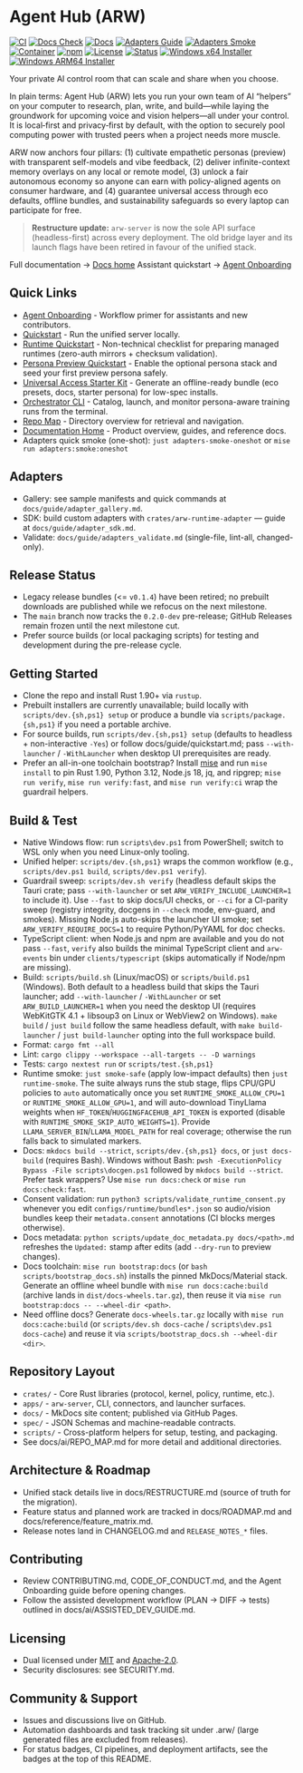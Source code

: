 # Agent Hub (ARW)

<div align="left">

[![CI](https://github.com/t3hw00t/ARW/actions/workflows/ci.yml/badge.svg)](https://github.com/t3hw00t/ARW/actions/workflows/ci.yml)
[![Docs Check](https://github.com/t3hw00t/ARW/actions/workflows/docs-check.yml/badge.svg)](https://github.com/t3hw00t/ARW/actions/workflows/docs-check.yml)
[![Docs](https://img.shields.io/badge/docs-material%20for%20mkdocs-blue)](docs/index.md)
[![Adapters Guide](https://img.shields.io/badge/adapters-validate-blue)](docs/guide/adapters_validate.md)
[![Adapters Smoke](https://img.shields.io/badge/adapters-smoke-brightgreen)](docs/guide/adapter_sdk.md#smoke-harness-local)
[![Container](https://img.shields.io/badge/ghcr-arw--server-blue?logo=docker)](https://ghcr.io/t3hw00t/arw-server)
[![npm](https://img.shields.io/npm/v/%40arw%2Fclient?label=%40arw%2Fclient)](https://www.npmjs.com/package/@arw/client)
[![License](https://img.shields.io/badge/license-MIT%20OR%20Apache--2.0-informational)](#licensing)
[![Status](https://img.shields.io/badge/status-pre--release-purple)](#release-status)
[![Windows x64 Installer](https://img.shields.io/badge/Windows%20x64-Installer-blue?logo=windows)](docs/guide/windows_install.md#installer-status)
[![Windows ARM64 Installer](https://img.shields.io/badge/Windows%20ARM64-Installer-blue?logo=windows)](docs/guide/windows_install.md#installer-status)

</div>

Your private AI control room that can scale and share when you choose.

In plain terms: Agent Hub (ARW) lets you run your own team of AI “helpers” on your computer to research, plan, write, and build—while laying the groundwork for upcoming voice and vision helpers—all under your control. It is local‑first and privacy‑first by default, with the option to securely pool computing power with trusted peers when a project needs more muscle.

ARW now anchors four pillars: (1) cultivate empathetic personas (preview) with transparent self-models and vibe feedback, (2) deliver infinite-context memory overlays on any local or remote model, (3) unlock a fair autonomous economy so anyone can earn with policy-aligned agents on consumer hardware, and (4) guarantee universal access through eco defaults, offline bundles, and sustainability safeguards so every laptop can participate for free.

> **Restructure update:** `arw-server` is now the sole API surface (headless-first) across every deployment. The old bridge layer and its launch flags have been retired in favour of the unified stack.

Full documentation → [Docs home](docs/index.md)
Assistant quickstart → [Agent Onboarding](docs/ai/AGENT_ONBOARDING.md)

## Quick Links
- [Agent Onboarding](docs/ai/AGENT_ONBOARDING.md) - Workflow primer for assistants and new contributors.
- [Quickstart](docs/guide/quickstart.md) - Run the unified server locally.
- [Runtime Quickstart](docs/guide/runtime_quickstart.md) - Non-technical checklist for preparing managed runtimes (zero-auth mirrors + checksum validation).
- [Persona Preview Quickstart](docs/guide/persona_quickstart.md) - Enable the optional persona stack and seed your first preview persona safely.
- [Universal Access Starter Kit](docs/guide/universal_access_kit.md) - Generate an offline-ready bundle (eco presets, docs, starter persona) for low-spec installs.
- [Orchestrator CLI](docs/guide/orchestrator_cli.md) - Catalog, launch, and monitor persona-aware training runs from the terminal.
- [Repo Map](docs/ai/REPO_MAP.md) - Directory overview for retrieval and navigation.
- [Documentation Home](docs/index.md) - Product overview, guides, and reference docs.
 - Adapters quick smoke (one-shot): `just adapters-smoke-oneshot` or `mise run adapters:smoke:oneshot`

## Adapters

- Gallery: see sample manifests and quick commands at `docs/guide/adapter_gallery.md`.
- SDK: build custom adapters with `crates/arw-runtime-adapter` — guide at `docs/guide/adapter_sdk.md`.
- Validate: `docs/guide/adapters_validate.md` (single-file, lint-all, changed-only).

## Release Status
- Legacy release bundles (<= `v0.1.4`) have been retired; no prebuilt downloads are published while we refocus on the next milestone.
- The `main` branch now tracks the `0.2.0-dev` pre-release; GitHub Releases remain frozen until the next milestone cut.
- Prefer source builds (or local packaging scripts) for testing and development during the pre-release cycle.

## Getting Started
- Clone the repo and install Rust 1.90+ via `rustup`.
- Prebuilt installers are currently unavailable; build locally with `scripts/dev.{sh,ps1} setup` or produce a bundle via `scripts/package.{sh,ps1}` if you need a portable archive.
- For source builds, run `scripts/dev.{sh,ps1} setup` (defaults to headless + non-interactive `-Yes`) or follow docs/guide/quickstart.md; pass `--with-launcher` / `-WithLauncher` when desktop UI prerequisites are ready.
- Prefer an all-in-one toolchain bootstrap? Install [mise](https://mise.jdx.dev) and run `mise install` to pin Rust 1.90, Python 3.12, Node.js 18, jq, and ripgrep; `mise run verify`, `mise run verify:fast`, and `mise run verify:ci` wrap the guardrail helpers.

## Build & Test
- Native Windows flow: run `scripts\dev.ps1` from PowerShell; switch to WSL only when you need Linux-only tooling.
- Unified helper: `scripts/dev.{sh,ps1}` wraps the common workflow (e.g., `scripts/dev.ps1 build`, `scripts/dev.ps1 verify`).
- Guardrail sweep: `scripts/dev.sh verify` (headless default skips the Tauri crate; pass `--with-launcher` or set `ARW_VERIFY_INCLUDE_LAUNCHER=1` to include it). Use `--fast` to skip docs/UI checks, or `--ci` for a CI-parity sweep (registry integrity, docgens in `--check` mode, env-guard, and smokes). Missing Node.js auto-skips the launcher UI smoke; set `ARW_VERIFY_REQUIRE_DOCS=1` to require Python/PyYAML for doc checks.
- TypeScript client: when Node.js and npm are available and you do not pass `--fast`, `verify` also builds the minimal TypeScript client and `arw-events` bin under `clients/typescript` (skips automatically if Node/npm are missing).
- Build: `scripts/build.sh` (Linux/macOS) or `scripts/build.ps1` (Windows). Both default to a headless build that skips the Tauri launcher; add `--with-launcher` / `-WithLauncher` or set `ARW_BUILD_LAUNCHER=1` when you need the desktop UI (requires WebKitGTK 4.1 + libsoup3 on Linux or WebView2 on Windows). `make build` / `just build` follow the same headless default, with `make build-launcher` / `just build-launcher` opting into the full workspace build.
- Format: `cargo fmt --all`
- Lint: `cargo clippy --workspace --all-targets -- -D warnings`
- Tests: `cargo nextest run` or `scripts/test.{sh,ps1}`
- Runtime smoke: `just smoke-safe` (apply low-impact defaults) then `just runtime-smoke`. The suite always runs the stub stage, flips CPU/GPU policies to `auto` automatically once you set `RUNTIME_SMOKE_ALLOW_CPU=1` or `RUNTIME_SMOKE_ALLOW_GPU=1`, and will auto-download TinyLlama weights when `HF_TOKEN`/`HUGGINGFACEHUB_API_TOKEN` is exported (disable with `RUNTIME_SMOKE_SKIP_AUTO_WEIGHTS=1`). Provide `LLAMA_SERVER_BIN`/`LLAMA_MODEL_PATH` for real coverage; otherwise the run falls back to simulated markers.
- Docs: `mkdocs build --strict`, `scripts/dev.{sh,ps1} docs`, or `just docs-build` (requires Bash). Windows without Bash: `pwsh -ExecutionPolicy Bypass -File scripts\docgen.ps1` followed by `mkdocs build --strict`. Prefer task wrappers? Use `mise run docs:check` or `mise run docs:check:fast`.
- Consent validation: run `python3 scripts/validate_runtime_consent.py` whenever you edit `configs/runtime/bundles*.json` so audio/vision bundles keep their `metadata.consent` annotations (CI blocks merges otherwise).
- Docs metadata: `python scripts/update_doc_metadata.py docs/<path>.md` refreshes the `Updated:` stamp after edits (add `--dry-run` to preview changes).
- Docs toolchain: `mise run bootstrap:docs` (or `bash scripts/bootstrap_docs.sh`) installs the pinned MkDocs/Material stack. Generate an offline wheel bundle with `mise run docs:cache:build` (archive lands in `dist/docs-wheels.tar.gz`), then reuse it via `mise run bootstrap:docs -- --wheel-dir <path>`.
- Need offline docs? Generate `docs-wheels.tar.gz` locally with `mise run docs:cache:build` (or `scripts/dev.sh docs-cache` / `scripts\dev.ps1 docs-cache`) and reuse it via `scripts/bootstrap_docs.sh --wheel-dir <dir>`.

## Repository Layout
- `crates/` - Core Rust libraries (protocol, kernel, policy, runtime, etc.).
- `apps/` - `arw-server`, CLI, connectors, and launcher surfaces.
- `docs/` - MkDocs site content; published via GitHub Pages.
- `spec/` - JSON Schemas and machine-readable contracts.
- `scripts/` - Cross-platform helpers for setup, testing, and packaging.
- See docs/ai/REPO_MAP.md for more detail and additional directories.

## Architecture & Roadmap
- Unified stack details live in docs/RESTRUCTURE.md (source of truth for the migration).
- Feature status and planned work are tracked in docs/ROADMAP.md and docs/reference/feature_matrix.md.
- Release notes land in CHANGELOG.md and `RELEASE_NOTES_*` files.

## Contributing
- Review CONTRIBUTING.md, CODE_OF_CONDUCT.md, and the Agent Onboarding guide before opening changes.
- Follow the assisted development workflow (PLAN -> DIFF -> tests) outlined in docs/ai/ASSISTED_DEV_GUIDE.md.

## Licensing
- Dual licensed under [MIT](LICENSE-MIT) and [Apache-2.0](LICENSE-APACHE).
- Security disclosures: see SECURITY.md.

## Community & Support
- Issues and discussions live on GitHub.
- Automation dashboards and task tracking sit under .arw/ (large generated files are excluded from releases).
- For status badges, CI pipelines, and deployment artifacts, see the badges at the top of this README.

